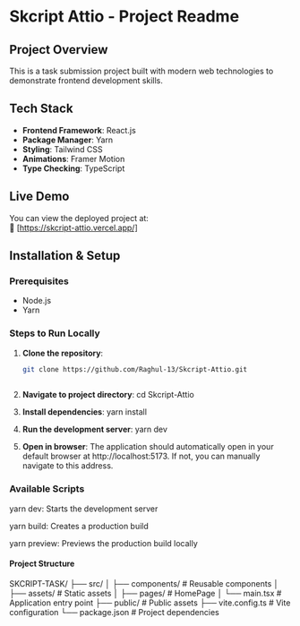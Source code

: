 # Skcript Attio - Project Readme

## Project Overview
This is a task submission project built with modern web technologies to demonstrate frontend development skills.

## Tech Stack
- **Frontend Framework**: React.js
- **Package Manager**: Yarn
- **Styling**: Tailwind CSS
- **Animations**: Framer Motion
- **Type Checking**: TypeScript

## Live Demo
You can view the deployed project at:  
🔗 [https://skcript-attio.vercel.app/]

## Installation & Setup

### Prerequisites
- Node.js
- Yarn

### Steps to Run Locally

1. **Clone the repository**:
   ```bash
   git clone https://github.com/Raghul-13/Skcript-Attio.git
  
2. **Navigate to project directory**:
   cd Skcript-Attio

3. **Install dependencies**:
   yarn install

4. **Run the development server**:
   yarn dev

5. **Open in browser**:
   The application should automatically open in your default browser at http://localhost:5173. If not, you can manually navigate to this address.

### Available Scripts

yarn dev: Starts the development server

yarn build: Creates a production build

yarn preview: Previews the production build locally

#### Project Structure

SKCRIPT-TASK/
├── src/
│   ├── components/    # Reusable components
│   ├── assets/        # Static assets
│   ├── pages/         # HomePage
│   └── main.tsx       # Application entry point
├── public/            # Public assets
├── vite.config.ts     # Vite configuration
└── package.json       # Project dependencies